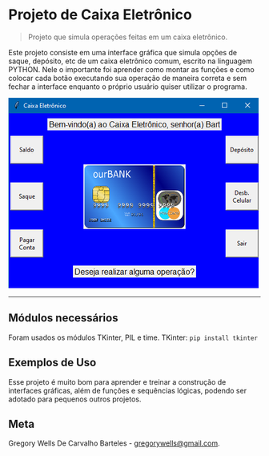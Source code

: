 # Projeto de Caixa Eletrônico
> Projeto que simula operações feitas em um caixa eletrônico.

Este projeto consiste em uma interface gráfica que simula opções de saque, depósito, etc de um caixa eletrônico comum, escrito na linguagem PYTHON. Nele o importante foi aprender como montar as funções e como colocar cada botão executando sua operação de maneira correta e sem fechar a interface enquanto o próprio usuário quiser utilizar o programa.

![Caixa](CaixaEletronico.png)

---

## Módulos necessários
Foram usados os módulos TKinter, PIL e time.
TKinter: `pip install tkinter`

## Exemplos de Uso
Esse projeto é muito bom para aprender e treinar a construção de interfaces gráficas, além de funções e sequências lógicas, podendo ser adotado para pequenos outros projetos.

## Meta
Gregory Wells De Carvalho Barteles - gregorywells@gmail.com.